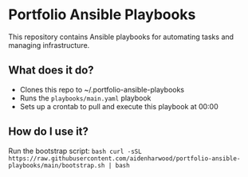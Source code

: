 # Portfolio Ansible Playbooks
This repository contains Ansible playbooks for automating tasks and managing infrastructure.

## What does it do?
 - Clones this repo to ~/.portfolio-ansible-playbooks
 - Runs the `playbooks/main.yaml` playbook
 - Sets up a crontab to pull and execute this playbook at 00:00

## How do I use it?
Run the bootstrap script:
    ```bash
    curl -sSL https://raw.githubusercontent.com/aidenharwood/portfolio-ansible-playbooks/main/bootstrap.sh | bash 
    ```